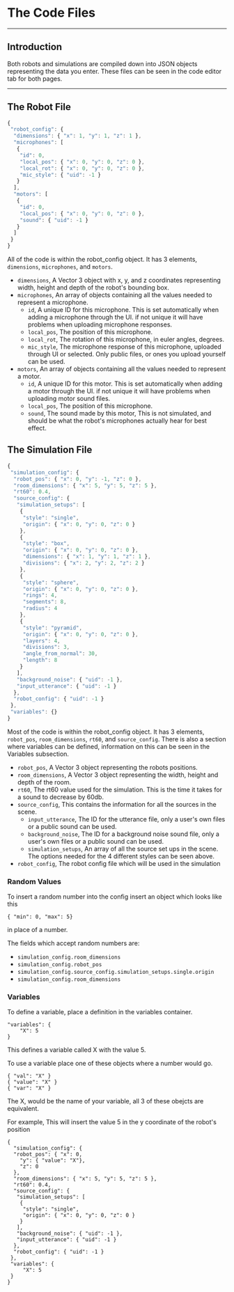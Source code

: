 # The Code Files
---
## Introduction
Both robots and simulations are compiled down into JSON objects representing the data you enter.
These files can be seen in the code editor tab for both pages.


---
## The Robot File
```javascript
{
 "robot_config": {
  "dimensions": { "x": 1, "y": 1, "z": 1 },
  "microphones": [
   {
    "id": 0,
    "local_pos": { "x": 0, "y": 0, "z": 0 },
    "local_rot": { "x": 0, "y": 0, "z": 0 },
    "mic_style": { "uid": -1 }
   }
  ],
  "motors": [
   {
    "id": 0,
    "local_pos": { "x": 0, "y": 0, "z": 0 },
    "sound": { "uid": -1 }
   }
  ]
 }
}
```
All of the code is within the robot_config object. It has 3 elements, ```dimensions```, ```microphones```, and ```motors```.

- ```dimensions```, A Vector 3 object with x, y, and z coordinates representing width, height and depth of the robot's bounding box.
- ```microphones```, An array of objects containing all the values needed to represent a microphone.
    - ```id```, A unique ID for this microphone. This is set automatically when adding a microphone through the UI. if not unique it will have problems when uploading microphone responses.
    - ```local_pos```, The position of this microphone.
    - ```local_rot```, The rotation of this microphone, in euler angles, degrees.
    - ```mic_style```, The microphone response of this microphone, uploaded through UI or selected. Only public files, or ones you upload yourself can be used.
- ```motors```, An array of objects containing all the values needed to represent a motor.
    - ```id```, A unique ID for this motor. This is set automatically when adding a motor through the UI. if not unique it will have problems when uploading motor sound files.
    - ```local_pos```, The position of this microphone.
    - ```sound```, The sound made by this motor, This is not simulated, and should be what the robot's microphones actually hear for best effect.

## The Simulation File
```javascript
{
 "simulation_config": {
  "robot_pos": { "x": 0, "y": -1, "z": 0 },
  "room_dimensions": { "x": 5, "y": 5, "z": 5 },
  "rt60": 0.4,
  "source_config": {
   "simulation_setups": [
    {
     "style": "single",
     "origin": { "x": 0, "y": 0, "z": 0 }
    },
    {
     "style": "box",
     "origin": { "x": 0, "y": 0, "z": 0 },
     "dimensions": { "x": 1, "y": 1, "z": 1 },
     "divisions": { "x": 2, "y": 2, "z": 2 }
    },
    {
     "style": "sphere",
     "origin": { "x": 0, "y": 0, "z": 0 },
     "rings": 4,
     "segments": 8,
     "radius": 4
    },
    {
     "style": "pyramid",
     "origin": { "x": 0, "y": 0, "z": 0 },
     "layers": 4,
     "divisions": 3,
     "angle_from_normal": 30,
     "length": 8
    }
   ],
   "background_noise": { "uid": -1 },
   "input_utterance": { "uid": -1 }
  },
  "robot_config": { "uid": -1 }
 },
 "variables": {}
}
```
Most of the code is within the robot_config object. It has 3 elements, ```robot_pos```, ```room_dimensions```, ```rt60```, and ```source_config```.
There is also a section where variables can be defined, information on this can be seen in the Variables subsection.

- ```robot_pos```, A Vector 3 object representing the robots positions.
- ```room_dimensions```, A Vector 3 object representing the width, height and depth of the room.
- ```rt60```, The rt60 value used for the simulation. This is the time it takes for a sound to decrease by 60db.
- ```source_config```, This contains the information for all the sources in the scene.
    - ```input_utterance```, The ID for the utterance file, only a user's own files or a public sound can be used.
    - ```background_noise```, The ID for a background noise sound file, only a user's own files or a public sound can be used.
    - ```simulation_setups```, An array of all the source set ups in the scene. The options needed for the 4 different styles can be seen above.
- ```robot_config```, The robot config file which will be used in the simulation

### Random Values
To insert a random number into the config insert an object which looks like this
```
{ "min": 0, "max": 5}
```
in place of a number.

The fields which accept random numbers are:

- ```simulation_config.room_dimensions```
- ```simulation_config.robot_pos```
- ```simulation_config.source_config.simulation_setups.single.origin```
- ```simulation_config.room_dimensions```

### Variables
To define a variable, place a definition in the variables container.
```
"variables": {
    "X": 5
}
```
This defines a variable called X with the value 5.

To use a variable place one of these objects where a number would go.
```
{ "val": "X" }
{ "value": "X" }
{ "var": "X" }
```
The X, would be the name of your variable, all 3 of these obejcts are equivalent.

For example, This will insert the value 5 in the y coordinate of the robot's position
```
{
  "simulation_config": {
  "robot_pos": { "x": 0,
    "y": { "value": "X"},
    "z": 0
  },
  "room_dimensions": { "x": 5, "y": 5, "z": 5 },
  "rt60": 0.4,
  "source_config": {
   "simulation_setups": [
    {
     "style": "single",
     "origin": { "x": 0, "y": 0, "z": 0 }
    }
   ],
   "background_noise": { "uid": -1 },
   "input_utterance": { "uid": -1 }
  },
  "robot_config": { "uid": -1 }
 },
 "variables": {
     "X": 5
 }
}
```
